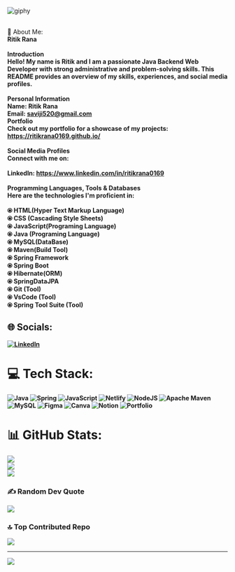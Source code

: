 ![giphy](https://github.com/ritikrana0169/ritikrana0169/assets/99540875/f9dfbd97-a330-4ba8-86ff-1099a5cdd8d9)
 
<br>💫 About Me:<br> 
<b>Ritik Rana<b><br><br>Introduction<br>Hello! My name is Ritik and I am a passionate Java Backend Web Developer with strong administrative and problem-solving skills. This README provides an overview of my skills, experiences, and social media profiles.<br><br>Personal Information<br>Name: Ritik Rana<br>Email: saviji520@gmail.com<br>Portfolio<br>Check out my portfolio for a showcase of my projects: https://ritikrana0169.github.io/<br><br>Social Media Profiles<br>Connect with me on:<br><br>LinkedIn: https://www.linkedin.com/in/ritikrana0169<br><br>Programming Languages, Tools & Databases<br>Here are the technologies I'm proficient in:<br><br>⦿ HTML(Hyper Text Markup Language)<br>⦿ CSS (Cascading Style Sheets)<br>⦿ JavaScript(Programing Language)<br>⦿ Java (Programing Language)<br>⦿ MySQL(DataBase)<br>⦿ Maven(Build Tool)<br>⦿ Spring Framework<br>⦿ Spring Boot<br>⦿ Hibernate(ORM)<br>⦿ SpringDataJPA<br>⦿ Git (Tool)<br>⦿ VsCode (Tool)<br>⦿ Spring Tool Suite (Tool)
   
## 🌐 Socials:  
[![LinkedIn](https://img.shields.io/badge/LinkedIn-0077B5?style=for-the-badge&logo=linkedin&logoColor=white)](https://www.linkedin.com/in/ritikrana0169) 
 
# 💻 Tech Stack:
![Java](https://img.shields.io/badge/java-%23ED8B00.svg?style=for-the-badge&logo=java&logoColor=white) ![Spring](https://img.shields.io/badge/spring-%236DB33F.svg?style=for-the-badge&logo=spring&logoColor=white) ![JavaScript](https://img.shields.io/badge/javascript-%23323330.svg?style=for-the-badge&logo=javascript&logoColor=%23F7DF1E) ![Netlify](https://img.shields.io/badge/netlify-%23000000.svg?style=for-the-badge&logo=netlify&logoColor=#00C7B7) ![NodeJS](https://img.shields.io/badge/node.js-6DA55F?style=for-the-badge&logo=node.js&logoColor=white) ![Apache Maven](https://img.shields.io/badge/Apache%20Maven-C71A36?style=for-the-badge&logo=Apache%20Maven&logoColor=white) ![MySQL](https://img.shields.io/badge/mysql-%2300f.svg?style=for-the-badge&logo=mysql&logoColor=white) 	![Figma](https://img.shields.io/badge/figma-%23F24E1E.svg?style=for-the-badge&logo=figma&logoColor=white) ![Canva](https://img.shields.io/badge/Canva-%2300C4CC.svg?style=for-the-badge&logo=Canva&logoColor=white) ![Notion](https://img.shields.io/badge/Notion-%23000000.svg?style=for-the-badge&logo=notion&logoColor=white) ![Portfolio](https://img.shields.io/badge/Portfolio-%23000000.svg?style=for-the-badge&logo=firefox&logoColor=#FF7139)
# 📊 GitHub Stats:
![](https://github-readme-stats.vercel.app/api?username=ritikrana0169&theme=dark&hide_border=false&include_all_commits=false&count_private=true)<br/>
![](https://github-readme-streak-stats.herokuapp.com/?user=ritikrana0169&ring=5094f0&currStreakLabel=5094f0&fire=5094f0&theme=city_light&hide_border=true)<br/>
![](https://github-readme-stats.vercel.app/api/top-langs/?username=ritikrana0169&theme=dark&hide_border=false&include_all_commits=false&count_private=true&layout=compact)
 
### ✍️ Random Dev Quote
![](https://quotes-github-readme.vercel.app/api?type=horizontal&theme=radical)

### 🔝 Top Contributed Repo
![](https://github-contributor-stats.vercel.app/api?username=ritikrana0169&limit=5&theme=dark&combine_all_yearly_contributions=true)

---
[![](https://visitcount.itsvg.in/api?id=ritikrana0169&icon=0&color=2)](https://visitcount.itsvg.in)

<!-- Proudly created with GPRM ( https://gprm.itsvg.in ) -->

